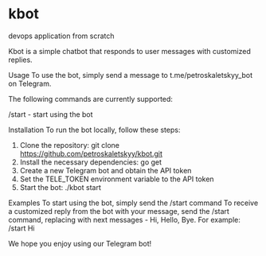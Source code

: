 # kbot
devops application from scratch

Kbot is a simple chatbot that responds to user messages with customized replies.

Usage
To use the bot, simply send a message to t.me/petroskaletskyy_bot on Telegram.

The following commands are currently supported:

/start - start using the bot

Installation
To run the bot locally, follow these steps:

1. Clone the repository: git clone https://github.com/petroskaletskyy/kbot.git
2. Install the necessary dependencies: go get
3. Create a new Telegram bot and obtain the API token
4. Set the TELE_TOKEN environment variable to the API token
5. Start the bot: ./kbot start

Examples
To start using the bot, simply send the /start command
To receive a customized reply from the bot with your message, send the /start <message> command, replacing <message> with next messages - Hi, Hello, Bye. For example: /start Hi

We hope you enjoy using our Telegram bot!
